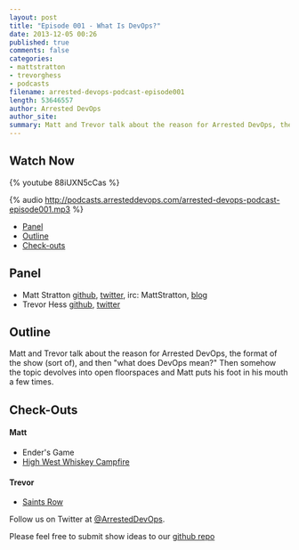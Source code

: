```yaml
---
layout: post
title: "Episode 001 - What Is DevOps?"
date: 2013-12-05 00:26
published: true
comments: false
categories: 
- mattstratton
- trevorghess
- podcasts
filename: arrested-devops-podcast-episode001
length: 53646557
author: Arrested DevOps
author_site: 
summary: Matt and Trevor talk about the reason for Arrested DevOps, the format of the show (sort of), and then "what does DevOps mean?" Then somehow the topic devolves into open floorspaces and Matt puts his foot in his mouth a few times.
---
```


Watch Now
-----

{% youtube 88iUXN5cCas %}

{% audio http://podcasts.arresteddevops.com/arrested-devops-podcast-episode001.mp3 %}


* [Panel](http://www.arresteddevops.com/2013/12/05/episode-001-what-is-devops/#panel)
* [Outline](http://www.arresteddevops.com/2013/12/05/episode-001-what-is-devops/#outline)
* [Check-outs](http://www.arresteddevops.com/2013/12/05/episode-001-what-is-devops/#checkouts)

Panel<a name="panel"></a>
-----
* Matt Stratton [github](http://github.com/mattstratton), [twitter](https://twitter.com/mattstratton), irc: MattStratton, [blog](http://www.mattstratton.com/)
* Trevor Hess [github](https://github.com/trevorghess), [twitter](http://twitter.com/trevorghess)

Outline<a name="outline"></a>
-------

Matt and Trevor talk about the reason for Arrested DevOps, the format of the show (sort of), and then "what does DevOps mean?" Then somehow the topic devolves into open floorspaces and Matt puts his foot in his mouth a few times.

Check-Outs<a name="checkouts"></a>
-----

#### Matt  
+ Ender's Game
+ [High West Whiskey Campfire](http://www.highwest.com/spirits/new-campfire/)

#### Trevor  
+ [Saints Row](http://www.saintsrow.com/)



Follow us on Twitter at [@ArrestedDevOps](http://twitter.com/arresteddevops).

Please feel free to submit show ideas to our [github repo](https://github.com/arresteddevops/podcast)